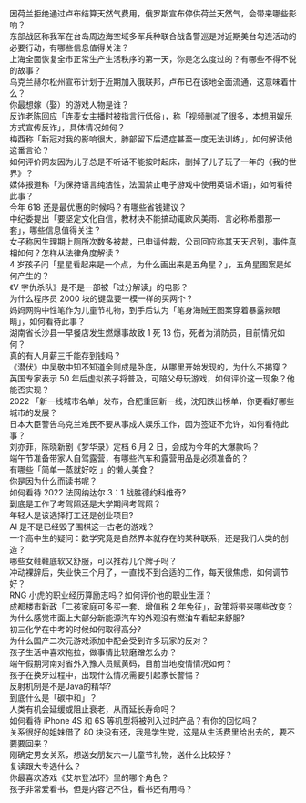 因荷兰拒绝通过卢布结算天然气费用，俄罗斯宣布停供荷兰天然气，会带来哪些影响？  
东部战区称我军在台岛周边海空域多军兵种联合战备警巡是对近期美台勾连活动的必要行动，有哪些信息值得关注？  
上海全面恢复全市正常生产生活秩序的第一天，你是怎么度过的？有哪些不得不说的故事？  
乌克兰赫尔松州宣布计划于近期加入俄联邦，卢布已在该地全面流通，这意味着什么？  
你最想嫁（娶）的游戏人物是谁？  
反诈老陈回应「连麦女主播时被指言行低俗」，称「视频删减了很多，本想用娱乐方式宣传反诈」，具体情况如何？  
梅西称「新冠对我的影响很大，肺部留下后遗症甚至一度无法训练」，如何解读他这番言论？  
如何评价网友因为儿子总是不听话不能按时起床，删掉了儿子玩了一年的《我的世界》？  
媒体报道称「为保持语言纯洁性，法国禁止电子游戏中使用英语术语」，如何看待此事？  
今年 618 还是最优惠的时候吗？有哪些省钱建议？  
中纪委提出「要坚定文化自信，教材决不能搞动辄欧风美雨、言必称希腊那一套」，哪些信息值得关注？  
女子称因生理期上厕所次数多被裁，已申请仲裁，公司回应称其天天迟到，事件真相如何？怎样从法律角度解读？  
4 岁孩子问「星星看起来是一个点，为什么画出来是五角星？」，五角星图案是如何产生的？  
《V 字仇杀队》是不是一部被「过分解读」的电影？  
为什么程序员 2000 块的键盘要一模一样的买两个？  
妈妈网购中性笔作为儿童节礼物，到手后认为「笔身海贼王图案穿着暴露辣眼睛」，如何看待此事？  
湖南省长沙县一早餐店发生燃爆事故致 1 死 13 伤，死者为消防员，目前情况如何？  
真的有人月薪三千能存到钱吗？  
《潜伏》中吴敬中知不知道余则成是卧底，从哪里开始发现的，为什么不揭穿？  
英国专家表示 50 年后虚拟孩子将普及，可陪父母玩游戏，如何评价这一现象？他能否实现？  
2022 「新一线城市名单」发布，合肥重回新一线，沈阳跌出榜单，你更看好哪些城市的发展？  
日本大臣警告乌克兰难民不要从事成人娱乐工作，因为签证不允许，如何看待此事？  
刘亦菲，陈晓新剧《梦华录》定档 6 月 2 日，会成为今年的大爆款吗？  
端午节准备带家人自驾露营，有哪些汽车和露营用品是必须准备的？  
有哪些「简单一蒸就好吃 」的懒人美食？  
你是因为什么而读书呢？  
如何看待 2022 法网纳达尔 3：1 战胜德约科维奇?  
到底是工作了考驾照还是大学期间考驾照？  
年轻人是该选择打工还是创业项目?  
AI 是不是已经毁了围棋这一古老的游戏？  
一个高中生的疑问：数学究竟是自然界本就存在的某种联系，还是我们人类的创造？  
哪些女鞋鞋底软又舒服，可以推荐几个牌子吗？  
冲动裸辞后，失业快三个月了，一直找不到合适的工作，每天很焦虑，如何调节好？  
RNG 小虎的职业经历算励志吗？如何评价他的职业生涯？  
成都楼市新政「二孩家庭可多买一套、增值税 2 年免征」，政策将带来哪些改变？  
为什么感觉市面上大部分新能源汽车的外观没有燃油车看起来舒服?  
初三化学在中考的时候如何取得高分?  
为什么国产二次元游戏添加中配会受到许多玩家的反对？  
孩子生活中喜欢拖拉，做事情比较磨蹭怎么办？  
端午假期河南对省外入豫人员赋黄码，目前当地疫情情况如何？  
孩子在换牙过程中，出现什么情况需要引起家长警惕？  
反射机制是不是Java的精华?  
到底什么是「碳中和」？  
人类有机会延缓或阻止衰老，从而延长寿命吗？  
如何看待 iPhone 4S 和 6S 等机型将被列入过时产品？有你的回忆吗？  
关系很好的姐妹借了 80 块没有还，我是学生党，这是从生活费里给出去的，要不要要回来？  
刚确定男女关系，想送女朋友六一儿童节礼物，送什么比较好？  
复读跟大专选什么？  
你最喜欢游戏《艾尔登法环》里的哪个角色？  
孩子非常爱看书，但是内容记不住，看书还有用吗？  
